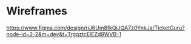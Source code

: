 # Wireframes

https://www.figma.com/design/riJ6Um8fkQiJQA7z0YnkJa/TicketGuru?node-id=2-2&m=dev&t=TrgqztcElEZd8WVB-1
